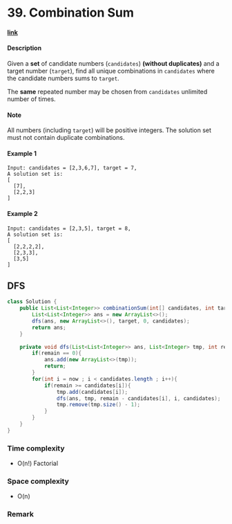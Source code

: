 # 39. Combination Sum

#### [link](https://leetcode.com/problems/combination-sum/) 

#### Description
Given a **set** of candidate numbers (`candidates`) **(without duplicates)** and a target number (`target`), find all unique combinations in `candidates` where the candidate numbers sums to `target`.

The **same** repeated number may be chosen from `candidates` unlimited number of times.

#### Note
All numbers (including `target`) will be positive integers.
The solution set must not contain duplicate combinations.

#### Example 1
```
Input: candidates = [2,3,6,7], target = 7,
A solution set is:
[
  [7],
  [2,2,3]
]
```

#### Example 2
```
Input: candidates = [2,3,5], target = 8,
A solution set is:
[
  [2,2,2,2],
  [2,3,3],
  [3,5]
]
```

## DFS
```java
class Solution {
    public List<List<Integer>> combinationSum(int[] candidates, int target) {
        List<List<Integer>> ans = new ArrayList<>();
        dfs(ans, new ArrayList<>(), target, 0, candidates);
        return ans;
    }
    
    private void dfs(List<List<Integer>> ans, List<Integer> tmp, int remain, int now, int[] candidates){
        if(remain == 0){
            ans.add(new ArrayList<>(tmp));
            return;
        }
        for(int i = now ; i < candidates.length ; i++){
            if(remain >= candidates[i]){
                tmp.add(candidates[i]);
                dfs(ans, tmp, remain - candidates[i], i, candidates);
                tmp.remove(tmp.size() - 1);
            }
        }
    }
}
```
### Time complexity
* O(n!) Factorial
### Space complexity
* O(n)
### Remark